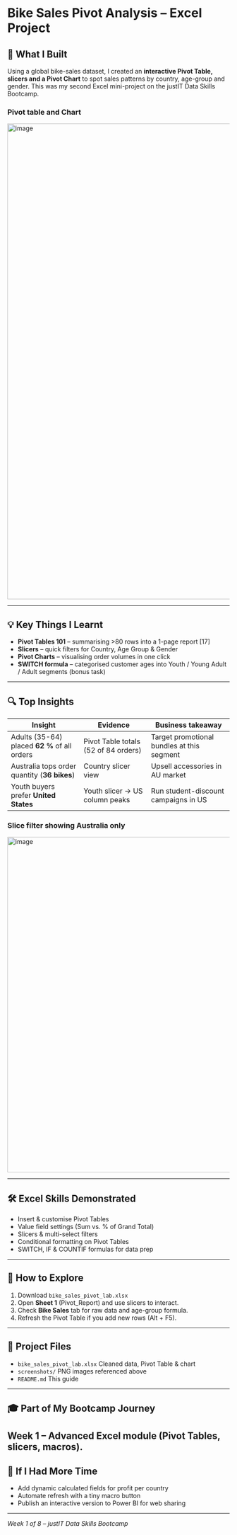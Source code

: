 # Bike Sales Pivot Analysis – Excel Project

## 🎯 What I Built  
Using a global bike-sales dataset, I created an **interactive Pivot Table, slicers and a Pivot Chart** to spot sales patterns by country, age-group and gender. This was my second Excel mini-project on the justIT Data Skills Bootcamp.

### Pivot table and Chart
<img width="2499" height="1075" alt="image" src="https://github.com/user-attachments/assets/23919d47-af22-452b-83b7-920f78b0da8f" />

---

## 💡 Key Things I Learnt  
- **Pivot Tables 101** – summarising >80 rows into a 1-page report [17]  
- **Slicers** – quick filters for Country, Age Group & Gender  
- **Pivot Charts** – visualising order volumes in one click  
- **SWITCH formula** – categorised customer ages into Youth / Young Adult / Adult segments (bonus task)

---

## 🔍 Top Insights  
| Insight | Evidence | Business takeaway |
|---------|----------|-------------------|
| Adults (35-64) placed **62 %** of all orders | Pivot Table totals (52 of 84 orders) | Target promotional bundles at this segment |
| Australia tops order quantity (**36 bikes**) | Country slicer view | Upsell accessories in AU market |
| Youth buyers prefer **United States** | Youth slicer → US column peaks | Run student-discount campaigns in US |

### Slice filter showing Australia only
<img width="1789" height="758" alt="image" src="https://github.com/user-attachments/assets/f01458a4-e571-4d2f-89d7-c85cb4687fb6" />


---

## 🛠️ Excel Skills Demonstrated  
- Insert & customise Pivot Tables  
- Value field settings (Sum vs. % of Grand Total)  
- Slicers & multi-select filters  
- Conditional formatting on Pivot Tables  
- SWITCH, IF & COUNTIF formulas for data prep

---

## 🚀 How to Explore  
1. Download `bike_sales_pivot_lab.xlsx`  
2. Open **Sheet 1** (Pivot_Report) and use slicers to interact.  
3. Check **Bike Sales** tab for raw data and age-group formula.  
4. Refresh the Pivot Table if you add new rows (Alt + F5).

---

## 📁 Project Files  

- `bike_sales_pivot_lab.xlsx`  Cleaned data, Pivot Table & chart 
- `screenshots/`    PNG images referenced above 
- `README.md`    This guide 

---

## 🎓 Part of My Bootcamp Journey  
 Week 1 – Advanced Excel module (Pivot Tables, slicers, macros).  
---

## 🤔 If I Had More Time  
- Add dynamic calculated fields for profit per country  
- Automate refresh with a tiny macro button  
- Publish an interactive version to Power BI for web sharing

---

*Week 1 of 8 – justIT Data Skills Bootcamp*
